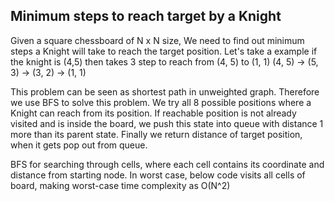 ## Minimum steps to reach target by a Knight
Given a square chessboard of N x N size,
We need to find out minimum steps a Knight will take to reach the target position.
Let's take a example 
if the knight is (4,5) then takes 3 step to reach 
from (4, 5) to (1, 1) (4, 5) -> (5, 3) -> (3, 2) 
-> (1, 1) 

This problem can be seen as shortest path in unweighted graph. Therefore we use BFS to solve this problem. We try all 8 possible positions where a Knight can reach from its position. If reachable position is not already visited and is inside the board, we push this state into queue with distance 1 more than its parent state. Finally we return distance of target position, when it gets pop out from queue.

BFS for searching through cells, where each cell contains its coordinate and distance from starting node. In worst case, below code visits all cells of board, making worst-case time complexity as O(N^2)

